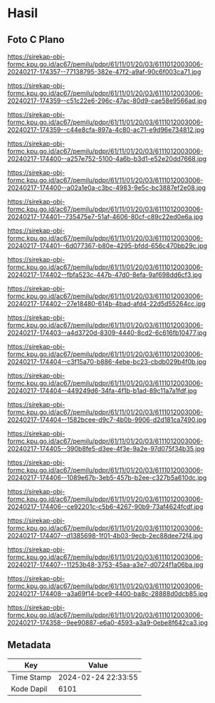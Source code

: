 # Hasil

## Foto C Plano

https://sirekap-obj-formc.kpu.go.id/ac67/pemilu/pdpr/61/11/01/20/03/6111012003006-20240217-174357--77138795-382e-47f2-a9af-90c6f003ca71.jpg

https://sirekap-obj-formc.kpu.go.id/ac67/pemilu/pdpr/61/11/01/20/03/6111012003006-20240217-174359--c51c22e6-296c-47ac-80d9-cae58e9566ad.jpg

https://sirekap-obj-formc.kpu.go.id/ac67/pemilu/pdpr/61/11/01/20/03/6111012003006-20240217-174359--c44e8cfa-897a-4c80-ac71-e9d96e734812.jpg

https://sirekap-obj-formc.kpu.go.id/ac67/pemilu/pdpr/61/11/01/20/03/6111012003006-20240217-174400--a257e752-5100-4a6b-b3d1-e52e20dd7668.jpg

https://sirekap-obj-formc.kpu.go.id/ac67/pemilu/pdpr/61/11/01/20/03/6111012003006-20240217-174400--a02a1e0a-c3bc-4983-9e5c-bc3887ef2e08.jpg

https://sirekap-obj-formc.kpu.go.id/ac67/pemilu/pdpr/61/11/01/20/03/6111012003006-20240217-174401--735475e7-51af-4606-80cf-c89c22ed0e6a.jpg

https://sirekap-obj-formc.kpu.go.id/ac67/pemilu/pdpr/61/11/01/20/03/6111012003006-20240217-174401--6d077367-b80e-4295-bfdd-656c470bb29c.jpg

https://sirekap-obj-formc.kpu.go.id/ac67/pemilu/pdpr/61/11/01/20/03/6111012003006-20240217-174402--fbfa523c-447b-47d0-8efa-9af698dd6cf3.jpg

https://sirekap-obj-formc.kpu.go.id/ac67/pemilu/pdpr/61/11/01/20/03/6111012003006-20240217-174402--27e18480-614b-4bad-afd4-22d5d55264cc.jpg

https://sirekap-obj-formc.kpu.go.id/ac67/pemilu/pdpr/61/11/01/20/03/6111012003006-20240217-174403--a4d3720d-8309-4440-8cd2-6c616fb10477.jpg

https://sirekap-obj-formc.kpu.go.id/ac67/pemilu/pdpr/61/11/01/20/03/6111012003006-20240217-174404--c3f15a70-b886-4ebe-bc23-cbdb029b4f0b.jpg

https://sirekap-obj-formc.kpu.go.id/ac67/pemilu/pdpr/61/11/01/20/03/6111012003006-20240217-174404--449249d6-34fa-4f1b-b1ad-89c11a7a1fdf.jpg

https://sirekap-obj-formc.kpu.go.id/ac67/pemilu/pdpr/61/11/01/20/03/6111012003006-20240217-174404--1582bcee-d9c7-4b0b-9906-d2d181ca7490.jpg

https://sirekap-obj-formc.kpu.go.id/ac67/pemilu/pdpr/61/11/01/20/03/6111012003006-20240217-174405--390b8fe5-d3ee-4f3e-9a2e-97d075f34b35.jpg

https://sirekap-obj-formc.kpu.go.id/ac67/pemilu/pdpr/61/11/01/20/03/6111012003006-20240217-174406--1089e67b-3eb5-457b-b2ee-c327b5a610dc.jpg

https://sirekap-obj-formc.kpu.go.id/ac67/pemilu/pdpr/61/11/01/20/03/6111012003006-20240217-174406--ce92201c-c5b6-4267-90b9-73af4624fcdf.jpg

https://sirekap-obj-formc.kpu.go.id/ac67/pemilu/pdpr/61/11/01/20/03/6111012003006-20240217-174407--d1385698-1f01-4b03-9ecb-2ec88dee72f4.jpg

https://sirekap-obj-formc.kpu.go.id/ac67/pemilu/pdpr/61/11/01/20/03/6111012003006-20240217-174407--11253b48-3753-45aa-a3e7-d0724f1a06ba.jpg

https://sirekap-obj-formc.kpu.go.id/ac67/pemilu/pdpr/61/11/01/20/03/6111012003006-20240217-174408--a3a69f14-bce9-4400-ba8c-28888d0dcb85.jpg

https://sirekap-obj-formc.kpu.go.id/ac67/pemilu/pdpr/61/11/01/20/03/6111012003006-20240217-174358--9ee90887-e6a0-4593-a3a9-0ebe8f642ca3.jpg


## Metadata

| Key        | Value               |
| ---------- | ------------------- |
| Time Stamp | 2024-02-24 22:33:55 |
| Kode Dapil | 6101                |



